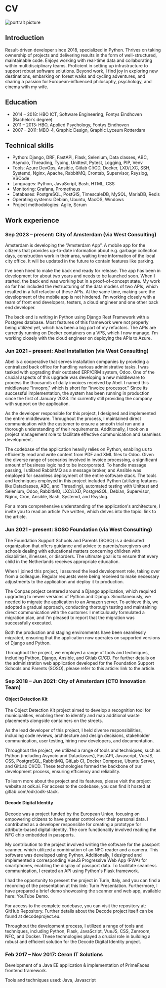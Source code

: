 # CV

![portrait picture](/portait.jpeg)

## Introduction

Result-driven developer since 2018, specialized in Python. Thrives on taking ownership of projects and delivering results in the form of well-structured, maintainable code. Enjoys working with real-time data and collaborating within multidisciplinary teams. Proficient in setting up infrastructure to support robust software solutions. Beyond work, I find joy in exploring new destinations, embarking on forest walks and cycling adventures, and sharing a passion for European-influenced philosophy, psychology, and cinema with my wife.

## Education

- 2014 – 2018: HBO ICT, Software Engineering, Fontys Eindhoven (Bachelor’s degree)
- 2011 – 2013: HBO, Applied Psychology, Fontys Eindhoven
- 2007 – 2011: MBO-4, Graphic Design, Graphic Lyceum Rotterdam

## Technical skills

- Python: Django, DRF, FastAPI, Flask, Selenium, Data classes, ABC, Asyncio, Threading, Typing, Unittest, Pytest, Logging, PIP, Venv
- Tools: Azure DevOps, Ansible, Gitlab CI/CD, Docker, LXD/LXC, SSH, Systemd, Nginx, Apache, RabbitMQ, Crontab, Supervisor, Rsyslog, VSCode
- Languages: Python, JavaScript, Bash, HTML, CSS
- Monitoring: Grafana, Prometheus
- Databases: PostgreSQL, PostGIS, TimescaleDB, MySQL, MariaDB, Redis
- Operating systems: Debian, Ubuntu, MacOS, Windows
- Project methodologies: Agile, Scrum

## Work experience 

### Sep 2023 – present: City of Amsterdam (via West Consulting)

Amsterdam is developing the “Amsterdam App”. A mobile app for the citizens that provides up-to-date information about e.g. garbage collection days, construction work in their area, waiting time information of the local city office. It will be updated in the future to contain features like parking.

I’ve been hired to make the back end ready for release. The app has been in development for about two years and needs to be launched soon. When I started, the back end was working but in a proof-of-concept state. My work so far has included the restructuring of the data models of two APIs, which resulted in a full refactor of these APIs. At the same time, making sure the development of the mobile app is not hindered. I’m working closely with a team of front end developers, testers, a cloud engineer and one other back end developer.

The back end is writing in Python using Django Rest Framework with a Postgres database. Most features of this framework were not properly being utilized yet, which has been a big part of my refactors. The APIs are currently running on Docker containers on a VPS, which I now manage. I’m working closely with the cloud engineer on deploying the APIs to Azure.

### Jun 2021 – present: Abel Installation (via West Consulting)

Abel is a cooperative that serves installation companies by providing a centralized back office for handling various administrative tasks. I was tasked with upgrading their outdated ERP/CRM system, Odoo. One of the crucial aspects of this upgrade was developing a new middleware to process the thousands of daily invoices received by Abel. I named this middleware "Invopro," which is short for "invoice processor." Since its successful implementation, the system has been running in production since the first of January 2023. I’m currently still providing the company with support on the application.

As the developer responsible for this project, I designed and implemented the entire middleware. Throughout the process, I maintained direct communication with the customer to ensure a smooth trial run and a thorough understanding of their requirements. Additionally, I took on a project management role to facilitate effective communication and seamless development.

The codebase of the application heavily relies on Python, enabling us to efficiently read and write content from PDF and XML files to Odoo. Given the diverse range of scenarios involved in invoice processing, a significant amount of business logic had to be incorporated. To handle message passing, I utilized RabbitMQ as a message broker, and Ansible was employed for seamless deployment of the entire software stack.
The tools and techniques employed in this project included Python (utilizing features like Dataclasses, ABC, and Threading), automated testing with Unittest and Selenium, Odoo, RabbitMQ, LXC/LXD, PostgreSQL, Debian, Supervisor, Nginx, Cron, Ansible, Bash, Systemd, and Rsyslog.

For a more comprehensive understanding of the application's architecture, I invite you to read an article I've written, which delves into the topic: link to the article.

### Jun 2021 – present: SOSO Foundation (via West Consulting)

The Foundation Support Schools and Parents (SOSO) is a dedicated organization that offers guidance and advice to parents/caregivers and schools dealing with educational matters concerning children with disabilities, illnesses, or disorders. The ultimate goal is to ensure that every child in the Netherlands receives appropriate education.

When I joined this project, I assumed the lead development role, taking over from a colleague. Regular requests were being received to make necessary adjustments to the application and deploy it to production.

The Conpas project centered around a Django application, which required upgrading to newer versions of Python and Django. Simultaneously, we needed to migrate the application to an Amazon server. To achieve this, we adopted a gradual approach, conducting thorough testing and maintaining direct communication with the customer. I meticulously formulated a migration plan, and I'm pleased to report that the migration was successfully executed.

Both the production and staging environments have been seamlessly migrated, ensuring that the application now operates on supported versions of Django and Python.

Throughout the project, we employed a range of tools and techniques, including Python, Django, Ansible, and Gitlab CI/CD. For further details on the administration web application developed for the Foundation Support Schools and Parents (SOSO), please refer to this article: link to the article.

### Sep 2018 – Jun 2021: City of Amsterdam (CTO Innovation Team)

#### Object Detection Kit

The Object Detection Kit project aimed to develop a recognition tool for municipalities, enabling them to identify and map additional waste placements alongside containers on the streets.

As the lead developer of this project, I held diverse responsibilities, including code reviews, architecture and design decisions, stakeholder communication, user testing, hiring new developers, and documentation.

Throughout the project, we utilized a range of tools and techniques, such as Python (including Asyncio and Dataclasses), FastAPI, Javascript, VueJS, CSS, PostgreSQL, RabbitMQ, GitLab CI, Docker Compose, Ubuntu Server, and GitLab CI/CD. These technologies formed the backbone of our development process, ensuring efficiency and reliability.

To learn more about the project and its features, please visit the project website at odk.ai. For access to the codebase, you can find it hosted at gitlab.com/odk/odk-stack.

#### Decode Digital Identity

Decode was a project funded by the European Union, focusing on empowering citizens to have greater control over their personal data. I contributed as a developer responsible for creating a prototype for attribute-based digital identity. The core functionality involved reading the NFC chip embedded in passports.

My contribution to the project involved writing the software for the passport scanner, which utilized a combination of an NFC reader and a camera. This software was developed using Python. Additionally, I designed and implemented a corresponding VueJS Progressive Web App (PWA) for smartphones, enabling the display of passport data. To facilitate seamless communication, I created an API using Python's Flask framework.

I had the opportunity to present the project in Turin, Italy, and you can find a recording of the presentation at this link: Turin Presentation. Furthermore, I have prepared a brief demo showcasing the scanner and web app, available here: YouTube Demo.

For access to the complete codebase, you can visit the repository at: GitHub Repository. Further details about the Decode project itself can be found at decodeproject.eu.

Throughout the development process, I utilized a range of tools and techniques, including Python, Flask, JavaScript, VueJS, CSS, Zenroom, NFC, and Docker. These technologies played a crucial role in building a robust and efficient solution for the Decode Digital Identity project.

### Feb 2017 – Nov 2017: Ceron IT Solutions

Development of a Java EE application & implementation of PrimeFaces frontend framework.

Tools and techniques used: Java, Javascript
